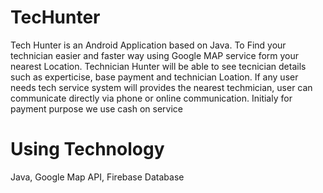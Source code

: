 # TecHunter
Tech Hunter is an Android Application based on Java.
To Find your technician easier and faster way using Google MAP service form your nearest Location.
Technician Hunter will be able to see tecnician details such as experticise, base payment and technician Loation.
If any user needs tech service system will provides the nearest techmician, user can communicate directly via phone or online communication.
Initialy for payment purpose we use cash on service

# Using Technology
Java,
Google Map API,
Firebase Database
